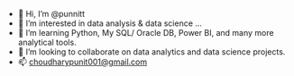 - 👋 Hi, I’m @punnitt
- 👀 I’m interested in data analysis & data science ...
- 🌱 I’m learning Python, My SQL/ Oracle DB, Power BI, and many more analytical tools.
- 💞️ I’m looking to collaborate on data analytics and data science projects. 
- 📫 choudharypunit001@gmail.com

<!---
punnitt/punnitt is a ✨ special ✨ repository because its `README.md` (this file) appears on your GitHub profile.
You can click the Preview link to take a look at your changes.
--->
